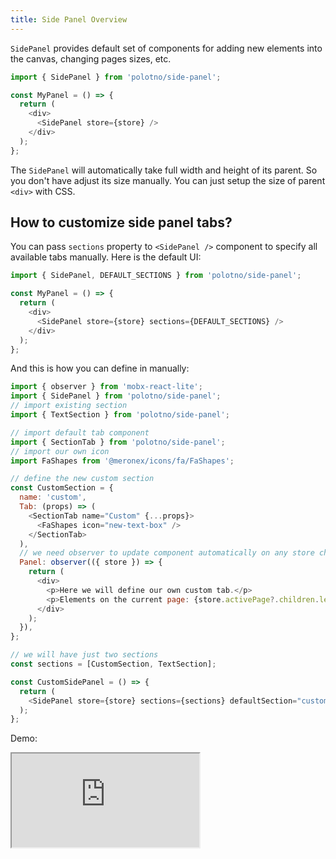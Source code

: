 ```yaml
---
title: Side Panel Overview
---
```


`SidePanel` provides default set of components for adding new elements into the canvas, changing pages sizes, etc.

```js
import { SidePanel } from 'polotno/side-panel';

const MyPanel = () => {
  return (
    <div>
      <SidePanel store={store} />
    </div>
  );
};
```

The `SidePanel` will automatically take full width and height of its parent. So you don't have adjust its size manually. You can just setup the size of parent `<div>` with CSS.

## How to customize side panel tabs?

You can pass `sections` property to `<SidePanel />` component to specify all available tabs manually. Here is the default UI:

```js
import { SidePanel, DEFAULT_SECTIONS } from 'polotno/side-panel';

const MyPanel = () => {
  return (
    <div>
      <SidePanel store={store} sections={DEFAULT_SECTIONS} />
    </div>
  );
};
```

And this is how you can define in manually:

```js
import { observer } from 'mobx-react-lite';
import { SidePanel } from 'polotno/side-panel';
// import existing section
import { TextSection } from 'polotno/side-panel';

// import default tab component
import { SectionTab } from 'polotno/side-panel';
// import our own icon
import FaShapes from '@meronex/icons/fa/FaShapes';

// define the new custom section
const CustomSection = {
  name: 'custom',
  Tab: (props) => (
    <SectionTab name="Custom" {...props}>
      <FaShapes icon="new-text-box" />
    </SectionTab>
  ),
  // we need observer to update component automatically on any store changes
  Panel: observer(({ store }) => {
    return (
      <div>
        <p>Here we will define our own custom tab.</p>
        <p>Elements on the current page: {store.activePage?.children.length}</p>
      </div>
    );
  }),
};

// we will have just two sections
const sections = [CustomSection, TextSection];

const CustomSidePanel = () => {
  return (
    <SidePanel store={store} sections={sections} defaultSection="custom" />
  );
};
```

Demo:

<iframe
    src="https://codesandbox.io/embed/github/polotno-project/polotno-site/tree/source/examples/polotno-custom-side-panel?fontsize=14&hidenavigation=1&theme=dark&view=preview"
    style={{
      width: '100%',
      height: '700px',
      border: 0,
      overflow: 'hidden',
    }}
    title="Polotno demo"
    allow="geolocation; microphone; camera; midi; vr; accelerometer; gyroscope; payment; ambient-light-sensor; encrypted-media; usb"
    sandbox="allow-modals allow-forms allow-popups allow-scripts allow-same-origin allow-downloads"
  ></iframe>
